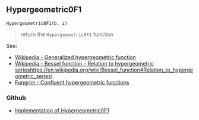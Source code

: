 ## Hypergeometric0F1

```
Hypergeometric0F1(b, z)
```

> return the `Hypergeometric0F1` function

See: 
* [Wikipedia - Generalized hypergeometric function](https://en.wikipedia.org/wiki/Generalized_hypergeometric_function)
* [Wikipedia - Bessel function - Relation to hypergeometric series](https://en.wikipedia.org/wiki/Generalized_hypergeometric_function)https://en.wikipedia.org/wiki/Bessel_function#Relation_to_hypergeometric_series)
* [Fungrim - Confluent hypergeometric functions](http://fungrim.org/topic/Confluent_hypergeometric_functions/)

### Github
* [Implementation of Hypergeometric0F1](https://github.com/axkr/symja_android_library/blob/master/symja_android_library/matheclipse-core/src/main/java/org/matheclipse/core/builtin/HypergeometricFunctions.java#L706) 

